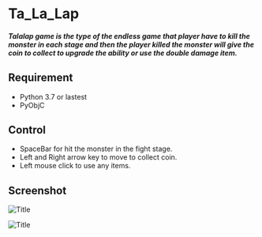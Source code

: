 # Ta_La_Lap

##### Talalap game is the type of the endless game that player have to kill the monster in each stage and then the player killed the monster will give the coin to collect to upgrade the ability or use the double damage item.

## Requirement
- Python 3.7 or lastest
- PyObjC

## Control
- SpaceBar for hit the monster in the fight stage.
- Left and Right arrow key to move to collect coin.
- Left mouse click to use any items.

## Screenshot

![](images/screenshot/fight.png?raw=true "Title")


![](images/screenshot/coin.png?raw=true "Title")